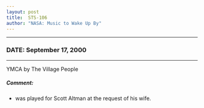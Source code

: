 ```yaml
---
layout: post
title:  STS-106
author: "NASA: Music to Wake Up By"
---
```


----
### DATE: September 17, 2000
----
YMCA by The Village People

##### Comment:
* was played for Scott Altman at the request of his wife.
